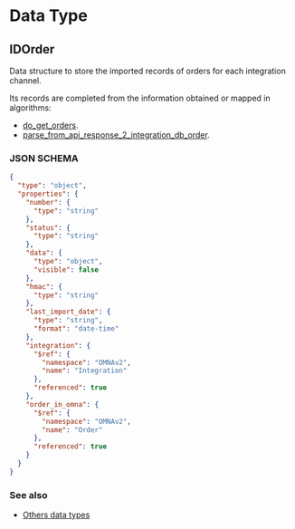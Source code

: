 # Data Type

## IDOrder

Data structure to store the imported records of orders for each integration channel.

Its records are completed from the information obtained or mapped in algorithms: 

* [do_get_orders](../action-algorithms/do_get_orders.md).
* [parse_from_api_response_2_integration_db_order](../parser-algorithms/parse_from_api_response_2_integration_db_order.md).
    
### JSON SCHEMA
```json
{
  "type": "object",
  "properties": {
    "number": {
      "type": "string"
    },
    "status": {
      "type": "string"
    },
    "data": {
      "type": "object",
      "visible": false
    },
    "hmac": {
      "type": "string"
    },
    "last_import_date": {
      "type": "string",
      "format": "date-time"
    },
    "integration": {
      "$ref": {
        "namespace": "OMNAv2",
        "name": "Integration"
      },
      "referenced": true
    },
    "order_in_omna": {
      "$ref": {
        "namespace": "OMNAv2",
        "name": "Order"
      },
      "referenced": true
    }
  }
}
```

### See also
* [Others data types](overview?id=IDOrder)